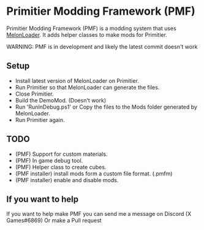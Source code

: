 # Primitier Modding Framework (PMF)
Primitier Modding Framework (PMF) is a modding system that uses [MelonLoader](https://github.com/LavaGang/MelonLoader).
It adds helper classes to make mods for Primitier.

WARNING: PMF is in development and likely the latest commit doesn't work

## Setup
* Install latest version of MelonLoader on Primitier.
* Run Primitier so that MelonLoader can generate the files.
* Close Primitier.
* Build the DemoMod. (Doesn't work)
* Run 'RunInDebug.ps1' or Copy the files to the Mods folder generated by MelonLoader.
* Run Primitier again.

## TODO
* (PMF) Support for custom materials.
* (PMF) In game debug tool.
* (PMF) Helper class to create cubes.
* (PMF installer) install mods form a custom file format. (.pmfm)
* (PMF installer) enable and disable mods.

## If you want to help
If you want to help make PMF you can send me a message on Discord (X Games#6869)
Or make a Pull request